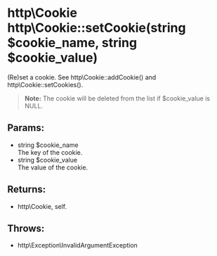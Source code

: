 # http\Cookie http\Cookie::setCookie(string $cookie_name, string $cookie_value)

(Re)set a cookie.
See http\Cookie::addCookie() and http\Cookie::setCookies().

> **Note:** The cookie will be deleted from the list if $cookie_value is NULL.

## Params:

* string $cookie_name  
  The key of the cookie.
* string $cookie_value  
  The value of the cookie.

## Returns:

* http\Cookie, self.

## Throws:

* http\Exception\InvalidArgumentException
